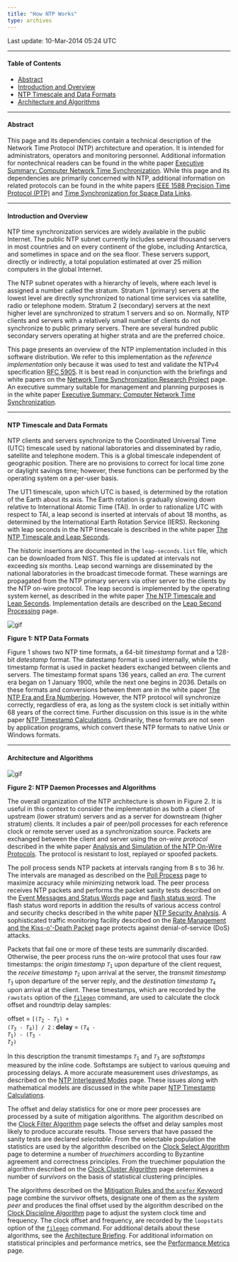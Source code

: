 ```yaml
---
title: "How NTP Works"
type: archives
---
```


Last update: 10-Mar-2014 05:24 UTC

* * *

#### Table of Contents

*   [Abstract](/documentation/4.2.8-series/warp/#abstract)
*   [Introduction and Overview](/documentation/4.2.8-series/warp/#introduction-and-overview)
*   [NTP Timescale and Data Formats](/documentation/4.2.8-series/warp/#ntp-timescale-and-data-formats)
*   [Architecture and Algorithms](/documentation/4.2.8-series/warp/#architecture-and-algorithms)

* * *

#### Abstract

This page and its dependencies contain a technical description of the Network Time Protocol (NTP) architecture and operation. It is intended for administrators, operators and monitoring personnel. Additional information for nontechnical readers can be found in the white paper [Executive Summary: Computer Network Time Synchronization](/reflib/exec/). While this page and its dependencies are primarily concerned with NTP, additional information on related protocols can be found in the white papers [IEEE 1588 Precision Time Protocol (PTP)](/reflib/ptp/) and [Time Synchronization for Space Data Links](/reflib/proximity/).

* * *

#### Introduction and Overview

NTP time synchronization services are widely available in the public Internet. The public NTP subnet currently includes several thousand servers in most countries and on every continent of the globe, including Antarctica, and sometimes in space and on the sea floor. These servers support, directly or indirectly, a total population estimated at over 25 million computers in the global Internet.

The NTP subnet operates with a hierarchy of levels, where each level is assigned a number called the stratum. Stratum 1 (primary) servers at the lowest level are directly synchronized to national time services via satellite, radio or telephone modem. Stratum 2 (secondary) servers at the next higher level are synchronized to stratum 1 servers and so on. Normally, NTP clients and servers with a relatively small number of clients do not synchronize to public primary servers. There are several hundred public secondary servers operating at higher strata and are the preferred choice.

This page presents an overview of the NTP implementation included in this software distribution. We refer to this implementation as the _reference implementation_ only because it was used to test and validate the NTPv4 specification [RFC 5905](/reflib/rfc/rfc5905.txt). It is best read in conjunction with the briefings and white papers on the [Network Time Synchronization Research Project](/reflib/ntp/) page. An executive summary suitable for management and planning purposes is in the white paper [Executive Summary: Computer Network Time Synchronization](/reflib/exec/).

* * *

#### NTP Timescale and Data Formats

NTP clients and servers synchronize to the Coordinated Universal Time (UTC) timescale used by national laboratories and disseminated by radio, satellite and telephone modem. This is a global timescale independent of geographic position. There are no provisions to correct for local time zone or daylight savings time; however, these functions can be performed by the operating system on a per-user basis.

The UT1 timescale, upon which UTC is based, is determined by the rotation of the Earth about its axis. The Earth rotation is gradually slowing down relative to International Atomic Time (TAI). In order to rationalize UTC with respect to TAI, a leap second is inserted at intervals of about 18 months, as determined by the International Earth Rotation Service (IERS). Reckoning with leap seconds in the NTP timescale is described in the white paper [The NTP Timescale and Leap Seconds](/reflib/leap/).

The historic insertions are documented in the <code>leap-seconds.list</code> file, which can be downloaded from NIST. This file is updated at intervals not exceeding six months. Leap second warnings are disseminated by the national laboratories in the broadcast timecode format. These warnings are propagated from the NTP primary servers via other server to the clients by the NTP on-wire protocol. The leap second is implemented by the operating system kernel, as described in the white paper [The NTP Timescale and Leap Seconds](/reflib/leap/). Implementation details are described on the [Leap Second Processing](/documentation/4.2.8-series/leap/) page.

![gif](/documentation/pic/time1.gif)

**Figure 1: NTP Data Formats**

Figure 1 shows two NTP time formats, a 64-bit _timestamp_ format and a 128-bit _datestamp_ format. The datestamp format is used internally, while the timestamp format is used in packet headers exchanged between clients and servers. The timestamp format spans 136 years, called an _era_. The current era began on 1 January 1900, while the next one begins in 2036. Details on these formats and conversions between them are in the white paper [The NTP Era and Era Numbering](/reflib/y2k/). However, the NTP protocol will synchronize correctly, regardless of era, as long as the system clock is set initially within 68 years of the correct time. Further discussion on this issue is in the white paper [NTP Timestamp Calculations](/reflib/time/). Ordinarily, these formats are not seen by application programs, which convert these NTP formats to native Unix or Windows formats.

* * *

#### Architecture and Algorithms

![gif](/documentation/pic/fig_3_1.gif)

**Figure 2: NTP Daemon Processes and Algorithms**

The overall organization of the NTP architecture is shown in Figure 2. It is useful in this context to consider the implementation as both a client of upstream (lower stratum) servers and as a server for downstream (higher stratum) clients. It includes a pair of peer/poll processes for each reference clock or remote server used as a synchronization source. Packets are exchanged between the client and server using the _on-wire protocol_ described in the white paper [Analysis and Simulation of the NTP On-Wire Protocols](/reflib/onwire/). The protocol is resistant to lost, replayed or spoofed packets.

The poll process sends NTP packets at intervals ranging from 8 s to 36 hr. The intervals are managed as described on the [Poll Process](/documentation/4.2.8-series/poll/) page to maximize accuracy while minimizing network load. The peer process receives NTP packets and performs the packet sanity tests described on the [Event Messages and Status Words](/documentation/4.2.8-series/decode/) page and [flash status word](/documentation/4.2.8-series/decode/#flash-status-word). The flash status word reports in addition the results of various access control and security checks described in the white paper [NTP Security Analysis](/reflib/security/). A sophisticated traffic monitoring facility described on the [Rate Management and the Kiss-o'-Death Packet](/documentation/4.2.8-series/rate/) page protects against denial-of-service (DoS) attacks.

Packets that fail one or more of these tests are summarily discarded. Otherwise, the peer process runs the on-wire protocol that uses four raw timestamps: the _origin timestamp_ <code>_T_<sub>1</sub></code> upon departure of the client request, the _receive timestamp_ <code>_T_<sub>2</sub></code> upon arrival at the server, the _transmit timestamp_ <code>_T_<sub>3</sub></code> upon departure of the server reply, and the _destination timestamp_ <code>_T_<sub>4</sub></code> upon arrival at the client. These timestamps, which are recorded by the <code>rawstats</code> option of the [<code>filegen</code>](/documentation/4.2.8-series/monopt/#monitoring-commands-and-options) command, are used to calculate the clock offset and roundtrip delay samples:

offset = <code>[(_T_<sub>2</sub> - _T_<sub>1</sub>) + (_T_<sub>3</sub> - _T_<sub>4</sub>)] / 2</code>
: **delay** = <code>(_T_<sub>4</sub> - _T_<sub>1</sub>) - (_T_<sub>3</sub> - _T_<sub>2</sub>)</code>

In this description the transmit timestamps <code>_T_<sub>1</sub></code> and <code>_T_<sub>3</sub></code> are _softstamps_ measured by the inline code. Softstamps are subject to various queuing and processing delays. A more accurate measurement uses _drivestamps_, as described on the [NTP Interleaved Modes](/documentation/4.2.8-series/xleave/) page. These issues along with mathematical models are discussed in the white paper [NTP Timestamp Calculations](/reflib/time/).

The offset and delay statistics for one or more peer processes are processed by a suite of mitigation algorithms. The algorithm described on the [Clock Filter Algorithm](/documentation/4.2.8-series/filter/) page selects the offset and delay samples most likely to produce accurate results. Those servers that have passed the sanity tests are declared _selectable_. From the selectable population the statistics are used by the algorithm described on the [Clock Select Algorithm](/documentation/4.2.8-series/select/) page to determine a number of _truechimers_ according to Byzantine agreement and correctness principles. From the truechimer population the algorithm described on the [Clock Cluster Algorithm](/documentation/4.2.8-series/cluster/) page determines a number of _survivors_ on the basis of statistical clustering principles.

The algorithms described on the [Mitigation Rules and the <code>prefer</code> Keyword](/documentation/4.2.8-series/prefer/) page combine the survivor offsets, designate one of them as the _system peer_ and produces the final offset used by the algorithm described on the [Clock Discipline Algorithm](/documentation/4.2.8-series/discipline/) page to adjust the system clock time and frequency. The clock offset and frequency, are recorded by the <code>loopstats</code> option of the [<code>filegen</code>](/documentation/4.2.8-series/monopt/#monitoring-commands-and-options) command. For additional details about these algorithms, see the [Architecture Briefing](/reflib/brief/arch/arch.pdf). For additional information on statistical principles and performance metrics, see the [Performance Metrics](/documentation/4.2.8-series/stats/) page.
